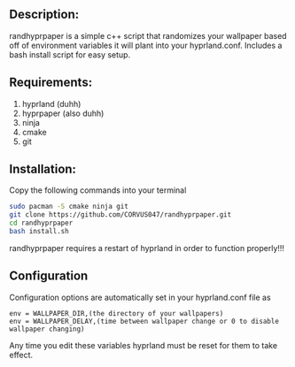 ## Description:
randhyprpaper is a simple c++ script that randomizes your wallpaper based off of environment variables it will plant into your hyprland.conf. Includes a bash install script for easy setup.

## Requirements:
1. hyprland (duhh)
2. hyprpaper (also duhh)
3. ninja
4. cmake
5. git

## Installation:
Copy the following commands into your terminal
```bash
sudo pacman -S cmake ninja git
git clone https://github.com/CORVUS047/randhyprpaper.git
cd randhyprpaper
bash install.sh
```
randhyprpaper requires a restart of hyprland in order to function properly!!!

## Configuration
Configuration options are automatically set in your hyprland.conf file as
```
env = WALLPAPER_DIR,(the directory of your wallpapers)
env = WALLPAPER_DELAY,(time between wallpaper change or 0 to disable wallpaper changing)
```
Any time you edit these variables hyprland must be reset for them to take effect.
